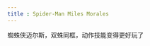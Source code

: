 ```yaml
---
title : Spider-Man Miles Morales
---
```


蜘蛛侠迈尔斯，双蛛同框，动作技能变得更好玩了

<common-ImageList value="games/spiderMan-Miles/" imgName="" :number="9" imgType="jpg" />